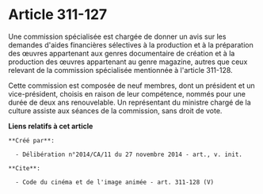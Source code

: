 # Article 311-127

Une commission spécialisée est chargée de donner un avis sur les demandes d'aides financières sélectives à la production et à
la préparation des œuvres appartenant aux genres documentaire de création et à la production des œuvres appartenant au genre
magazine, autres que ceux relevant de la commission spécialisée mentionnée à l'article 311-128. 

Cette commission est composée de neuf membres, dont un président et un vice-président, choisis en raison de leur compétence,
nommés pour une durée de deux ans renouvelable. Un représentant du ministre chargé de la culture assiste aux séances de la
commission, sans droit de vote.

**Liens relatifs à cet article**

	**Créé par**:

	  - Délibération n°2014/CA/11 du 27 novembre 2014 - art., v. init.

	**Cite**:

	  - Code du cinéma et de l'image animée - art. 311-128 (V)
